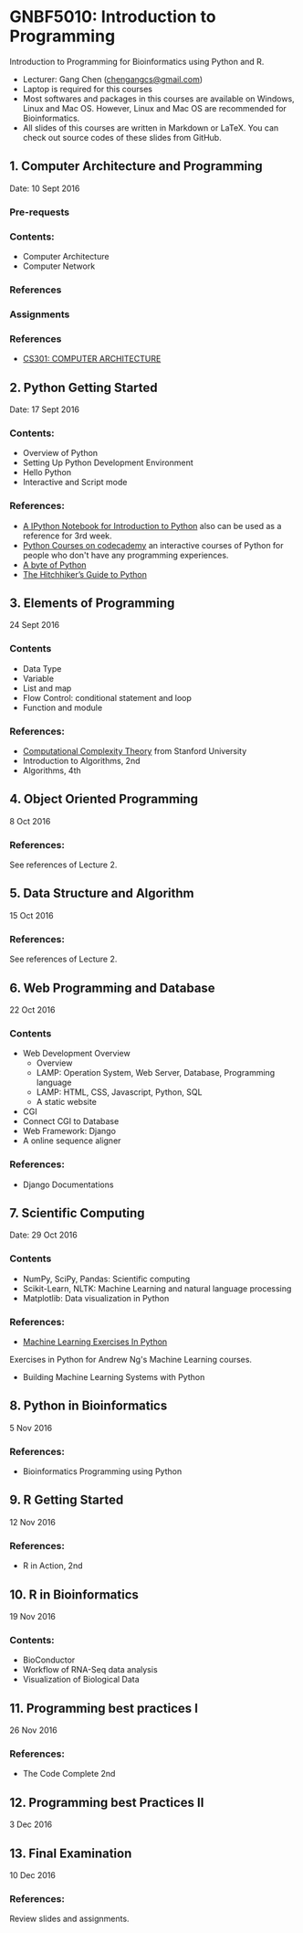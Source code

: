 # GNBF5010: Introduction to Programming
Introduction to Programming for Bioinformatics using Python and R.

* Lecturer: Gang Chen (chengangcs@gmail.com)
* Laptop is required for this courses
* Most softwares and packages in this courses are available on Windows, Linux and Mac OS. However, Linux and Mac OS are recommended for Bioinformatics.
* All slides of this courses are written in Markdown or LaTeX. You can check out source codes of these slides from GitHub.


## 1. Computer Architecture and Programming
Date: 10 Sept 2016
### Pre-requests
### Contents:
* Computer Architecture
* Computer Network

### References
### Assignments
### References
* [CS301: COMPUTER ARCHITECTURE](https://learn.saylor.org/course/view.php?id=71)

## 2. Python Getting Started
Date: 17 Sept 2016
### Contents:
* Overview of Python
* Setting Up Python Development Environment
* Hello Python
* Interactive and Script mode

### References:
* [A IPython Notebook for Introduction to Python](http://nbviewer.jupyter.org/github/jdwittenauer/ipython-notebooks/blob/master/notebooks/language/Intro.ipynb) also can be used as a reference for 3rd week.
* [Python Courses on codecademy](https://www.codecademy.com/learn/python) an interactive courses of Python for people who don't have any programming experiences.
* [A byte of Python](http://python.swaroopch.com/)
* [The Hitchhiker’s Guide to Python](https://github.com/kennethreitz/python-guide)

## 3. Elements of Programming
24 Sept 2016
### Contents
* Data Type
* Variable
* List and map
* Flow Control: conditional statement and loop
* Function and module

### References:
* [Computational Complexity Theory](http://plato.stanford.edu/entries/computational-complexity/) from Stanford University
* Introduction to Algorithms, 2nd
* Algorithms, 4th

## 4. Object Oriented Programming
8 Oct 2016

### References:
See references of Lecture 2.

## 5. Data Structure and Algorithm
15 Oct 2016

### References:
See references of Lecture 2.

## 6. Web Programming and Database
22 Oct 2016
### Contents
* Web Development Overview
	* Overview
	* LAMP: Operation System, Web Server, Database, Programming language
	* LAMP: HTML, CSS, Javascript, Python, SQL
	* A static website
* CGI
* Connect CGI to Database
* Web Framework: Django
* A online sequence aligner
### References:
* Django Documentations

## 7. Scientific Computing
Date: 29 Oct 2016
### Contents
* NumPy, SciPy, Pandas:
Scientific computing
* Scikit-Learn, NLTK:
Machine Learning and natural language processing
* Matplotlib:
Data visualization in Python

### References:
* [Machine Learning Exercises In Python](http://www.johnwittenauer.net/machine-learning-exercises-in-python-part-1/)

Exercises in Python for Andrew Ng's Machine Learning courses.
* Building Machine Learning Systems with Python

## 8. Python in Bioinformatics
5 Nov 2016

### References:
* Bioinformatics Programming using Python

## 9. R Getting Started
12 Nov 2016
### References:
* R in Action, 2nd

## 10. R in Bioinformatics
19 Nov 2016
### Contents:
* BioConductor
* Workflow of RNA-Seq data analysis
* Visualization of Biological Data

## 11. Programming best practices I
26 Nov 2016

### References:
* The Code Complete 2nd

## 12. Programming best Practices II
3 Dec 2016

## 13. Final Examination
10 Dec 2016
### References:
Review slides and assignments.
